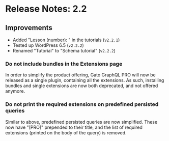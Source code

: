# Release Notes: 2.2

## Improvements

- Added "Lesson (number): " in the tutorials (`v2.2.1`)
- Tested up WordPress 6.5 (`v2.2.2`)
- Renamed "Tutorial" to "Schema tutorial" (`v2.2.2`)

### Do not include bundles in the Extensions page

In order to simplify the product offering, Gato GraphQL PRO will now be released as a single plugin, containing all the extensions. As such, installing bundles and single extensions are now both deprecated, and not offered anymore.

### Do not print the required extensions on predefined persisted queries

Similar to above, predefined persisted queries are now simplified. These now have "[PRO]" prepended to their title, and the list of required extensions (printed on the body of the query) is removed.
